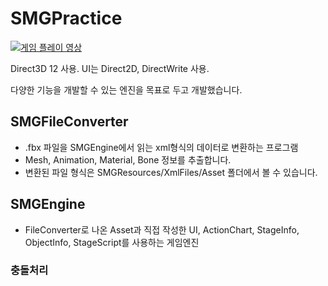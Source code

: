 # SMGPractice
[![게임 플레이 영상](http://img.youtube.com/vi/iUm7sT7fNdY/0.jpg)](https://youtu.be/iUm7sT7fNdY?t=0s)


Direct3D 12 사용. UI는 Direct2D, DirectWrite 사용.

다양한 기능을 개발할 수 있는 엔진을 목표로 두고 개발했습니다.


## SMGFileConverter
* .fbx 파일을 SMGEngine에서 읽는 xml형식의 데이터로 변환하는 프로그램
* Mesh, Animation, Material, Bone 정보를 추출합니다.
* 변환된 파일 형식은 SMGResources/XmlFiles/Asset 폴더에서 볼 수 있습니다.


## SMGEngine
* FileConverter로 나온 Asset과 직접 작성한 UI, ActionChart, StageInfo, ObjectInfo, StageScript를 사용하는 게임엔진
### 충돌처리
